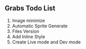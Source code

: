 ## Grabs Todo List

1. Image minimize
2. Automatic Sprite Generate
2. Files Version
3. Add Inline Style
4. Create Live mode and Dev mode
